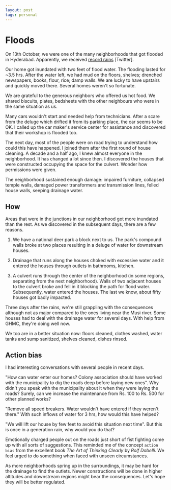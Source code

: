 ```yaml
---
layout: post
tags: personal
---
```


# Floods

On 13th October, we were one of the many neighborhoods that got flooded in Hyderabad. Apparently, we received [record rains](https://twitter.com/Rajani_Weather/status/1316246266892828673) [Twitter].

Our home got inundated with two feet of flood water. The flooding lasted for ~3.5 hrs. After the water left, we had mud on the floors, shelves; drenched newspapers, books, flour, rice; damp walls. We are lucky to have upstairs and quickly moved there. Several homes weren't so fortunate.

We are grateful to the generous neighbors who offered us hot food. We shared biscuits, plates, bedsheets with the other neighbours who were in the same situation as us.

Many cars wouldn't start and needed help from technicians. After a scare from the deluge which drifted it from its parking place, the car seems to be OK. I called up the car maker's service center for assistance and discovered that their workshop is flooded too.

The next day, most of the people were on road trying to understand how could this have happened. I joined them after the first round of house cleaning. A decade and a half ago, I knew almost everyone in the neighborhood. It has changed a lot since then. I discovered the houses that were constructed occupying the space for the culvert. Wonder how permissions were given.

The neighborhood sustained enough damage: impaired furniture, collapsed temple walls, damaged power transformers and transmission lines, felled house walls, seeping drainage water.

## How

Areas that were in the junctions in our neighborhood got more inundated than the rest. As we discovered in the subsequent days, there are a few reasons.

1) We have a national deer park a block next to us. The park's compound walls broke at two places resulting in a deluge of water for downstream houses.

2) Drainage that runs along the houses choked with excessive water and it entered the houses through outlets in bathrooms, kitchen.

3) A culvert runs through the center of the neighborhood (in some regions, separating from the next neighborhood). Walls of two adjacent houses to the culvert broke and fell in it blocking the path for flood water. Subsequently, water entered the houses. The last we know, about fifty houses got badly impacted.

Three days after the rains, we're still grappling with the consequences although not as major compared to the ones living near the Musi river. Some houses had to deal with the drainage water for several days. With help from GHMC, they're doing well now.

We too are in a better situation now: floors cleaned, clothes washed, water tanks and sump sanitized, shelves cleaned, dishes rinsed.

## Action bias

I had interesting conversations with several people in recent days.

"How can water enter our homes? Colony association should have worked with the municipality to dig the roads deep before laying new ones". Why didn't you speak with the municipality about it when they were laying the roads? Surely, can we increase the maintenance from Rs. 100 to Rs. 500 for other planned works?

"Remove all speed breakers. Water wouldn't have entered if they weren't there." With such inflows of water for 3 hrs, how would this have helped?

"We will lift our house by few feet to avoid this situation next time". But this is once in a generation rain, why would you do that?

Emotionally charged people out on the roads just short of fist fighting come up with all sorts of suggestions. This reminded me of the concept `action bias` from the excellent book _The Art of Thinking Clearly_ by _Rolf Dobelli_. We feel urged to do something when faced with unseen circumstances.

As more neighborhoods spring up in the surroundings, it may be hard for the drainage to find the outlets. Newer constructions will be done in higher altitudes and downstream regions might bear the consequences. Let's hope they will be better regulated.
